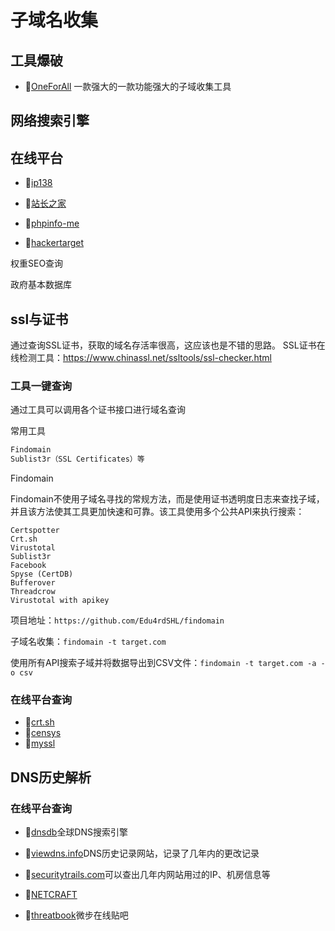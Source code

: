 # 子域名收集

## 工具爆破

- 🔨[OneForAll](https://github.com/shmilylty/OneForAll)	一款强大的一款功能强大的子域收集工具

## 网络搜索引擎

## 在线平台

- 🔗[ip138](https://site.ip138.com/)

- 🔗[站长之家](https://site.ip138.com/)
- 🔗[phpinfo-me](https://phpinfo.me/domain/)
- 🔗[hackertarget](https://hackertarget.com/find-dns-host-records/)

权重SEO查询

政府基本数据库

## ssl与证书

通过查询SSL证书，获取的域名存活率很高，这应该也是不错的思路。
 SSL证书在线检测工具：https://www.chinassl.net/ssltools/ssl-checker.html

### 工具一键查询

通过工具可以调用各个证书接口进行域名查询

常用工具

```bash
Findomain
Sublist3r（SSL Certificates）等
```

Findomain

Findomain不使用子域名寻找的常规方法，而是使用证书透明度日志来查找子域，并且该方法使其工具更加快速和可靠。该工具使用多个公共API来执行搜索：

```
Certspotter
Crt.sh
Virustotal
Sublist3r
Facebook 
Spyse (CertDB)
Bufferover
Threadcrow
Virustotal with apikey
```

项目地址：`https://github.com/Edu4rdSHL/findomain`

子域名收集：`findomain -t target.com`

使用所有API搜索子域并将数据导出到CSV文件：`findomain -t target.com -a -o csv`

### 在线平台查询

- 🔗[crt.sh](https://crt.sh/)
- 🔗[censys](https://censys.io/)
- 🔗[myssl](https://myssl.com/)

## DNS历史解析

### 在线平台查询

- 🔗[dnsdb](https://www.dnsdb.io/)全球DNS搜索引擎
- 🔗[viewdns.info](http://viewdns.info)DNS历史记录网站，记录了几年内的更改记录
- 🔗[securitytrails.com](http://securitytrails.com)可以查出几年内网站用过的IP、机房信息等

- 🔗[NETCRAFT](https://sitereport.netcraft.com/?url=)

- 🔗[threatbook](https://x.threatbook.cn/)微步在线贴吧

  